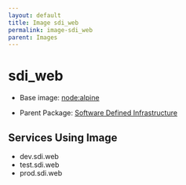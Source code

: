 ```yaml
---
layout: default
title: Image sdi_web
permalink: image-sdi_web
parent: Images
---
```

# sdi_web

* Base image:  [node:alpine](image-node:alpine)

* Parent Package: [Software Defined Infrastructure](package--edgemere-sdi)


## Services Using Image
* dev.sdi.web
* test.sdi.web
* prod.sdi.web

